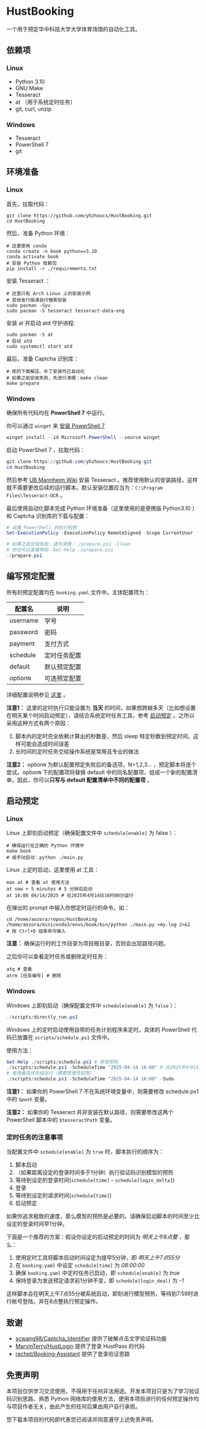 # HustBooking

一个用于预定华中科技大学大学体育场馆的自动化工具。

## 依赖项

### Linux

- Python 3.10
- GNU Make
- Tesseract
- at （用于系统定时任务）
- git, curl, unzip

### Windows

- Tesseract
- PowerShell 7
- git

## 环境准备

### Linux

首先，拉取代码：

```shell
git clone https://github.com/yhzhoucs/HustBooking.git
cd HustBooking
```

然后，准备 Python 环境：

```shell
# 这里使用 conda
conda create -n book python==3.10
conda activate book
# 安装 Python 依赖包
pip install -r ./requirements.txt
```

安装 Tesseract ：

```shell
# 这里只有 Arch Linux 上的安装示例
# 其他发行版请自行搜索安装
sudo pacman -Syu
sudo pacman -S tesseract tesseract-data-eng
```

安装 at 并启动 atd 守护进程:

```shell
sudo pacman -S at
# 启动 atd
sudo systemctl start atd
```

最后，准备 Captcha 识别库：

```shell
# 库的下载解压、补丁安装均已自动化
# 如果之前安装失败，先进行清理：make clean
make prepare
```

### Windows

确保所有代码均在 **PowerShell 7** 中运行。

你可以通过 `winget` 来 [安装 PowerShell 7](https://learn.microsoft.com/en-us/powershell/scripting/install/installing-powershell-on-windows?view=powershell-7.5)

```powershell
winget install --id Microsoft.PowerShell --source winget
```

启动 PowerShell 7 ，拉取代码：

```powershell
git clone https://github.com/yhzhoucs/HustBooking.git
cd HustBooking
```

然后参考 [UB Mannheim Wiki](https://github.com/UB-Mannheim/tesseract/wiki) 安装 Tesseract 。推荐使用默认的安装路径，这样就不需要更改后续的运行脚本。默认安装位置应当为：`C:\Program Files\Tesseract-OCR` 。

最后使用自动化脚本完成 Python 环境准备（这里使用的是便携版 Python3.10 ）和 Captcha 识别库的下载与配置：

```powershell
# 设置 PowerShell 的执行权限
Set-ExecutionPolicy -ExecutionPolicy RemoteSigned -Scope CurrentUser

# 如果之前安装失败，请先清理：./prepare.ps1 -Clean
# 你也可以查看帮助：Get-Help ./prepare.ps1
./prepare.ps1
```

## 编写预定配置

所有的预定配置均在 `booking.yaml` 文件中。主体配置项为：

| 配置名    | 说明         |
| --------- | ------------ |
| username  | 学号         |
| password  | 密码         |
| payment   | 支付方式     |
| schedule  | 定时任务配置 |
| default   | 默认预定配置 |
| option`N` | 可选预定配置 |

详细配置说明参见 [这里](./docs/details.md) 。

**注意1：** 这里的定时执行只能设置为 **当天** 的时间，如果想跨越多天（比如想设置在明天某个时间启动预定），请结合系统定时任务工具，参考 [启动预定](#启动预定) 。之所以采用这种方式有两个原因：

1. 脚本内的定时完全依赖计算出的秒数差，然后 sleep 特定秒数到预定时间，这样可能会造成时间误差
2. 长时间的定时任务交给操作系统是常用且专业的做法

**注意2：** option`N` 为默认配置预定失败后的备选项，N=1,2,3... ，预定脚本将逐个尝试。option`N` 下的配置项将替换 default 中的同名配置项，组成一个新的配置清单。因此，你可以**只写与 default 配置清单中不同的配置项** 。

## 启动预定

### Linux

Linux 上即刻启动预定（确保配置文件中 `schedule[enable]` 为 false ）：

```shell
# 确保运行在正确的 Python 环境中
make book
# 或手动启动：python ./main.py
```

Linux 上定时启动，这里使用 at 工具：

```shell
man at # 查看 at 使用方法
at now + 5 minutes # 5 分钟后启动
at 16:00 04/14/2025 # 在2025年4月14日16时00分运行
```

在弹出的 prompt 中输入你想定时运行的命令，如：

```shell
cd /home/aozora/repos/HustBooking
/home/aozora/miniconda3/envs/book/bin/python ./main.py >my.log 2>&1
# 按 Ctrl+D 结束命令输入
```

**注意：** 确保运行时的工作目录为项目根目录，否则会出现路径问题。

之后你可以查看定时任务或删除定时任务：

```shell
atq # 查看
atrm [任务编号] # 删除
```

### Windows

Windows 上即刻启动（确保配置文件中 `schedule[enable]` 为 `false` ）：

```powershell
./scripts/directly_run.ps1
```

Windows 上的定时启动使用自带的任务计划程序来定时。具体的 PowerShell 代码已放置在 `scripts/schedule.ps1` 文件中。

使用方法：

```powershell
Get-Help ./scripts/schedule.ps1 # 获取帮助
./scripts/schedule.ps1 -ScheduleTime "2025-04-14 16:00" # 在2025年4月14日16时00分运行
# 使用最高优先级运行（需要管理员权限）
./scripts/schedule.ps1 -ScheduleTime "2025-04-14 16:00" -Sudo
```

**注意1：** 如果你的 PowerShell 7 不在系统环境变量中，则需要修改 schedule.ps1 中的 `$pwsh` 变量。

**注意2：** 如果你的 Tesseract 并非安装在默认路径，则需要修改这两个 PowerShell 脚本中的 `$tesseractPath` 变量。

### 定时任务的注意事项

当配置文件中 `schedule[enable]` 为 `true` 时，脚本执行的顺序为：

1. 脚本启动
2. （如果距离设定的登录时间多于1分钟）执行验证码识别模型的预热
3. 等待到设定的登录时间(`schedule[time]` - `schedule[login_delta]`)
4. 登录
5. 等待到设定的请求时间(`schedule[time]`)
6. 启动预定

如果你追求极致的速度，那么模型的预热是必要的。请确保启动脚本的时间至少比设定的登录时间早1分钟。

下面是一个推荐的方案：假设你设定的启动预定的时间为 _明天上午8点整_ ，那么：

1. 使用定时工具将脚本启动时间设定为提早5分钟，即 _明天上午7点55分_
2. 在 `booking.yaml` 中设定 `schedule[time]` 为 _08:00:00_
3. 确保 `booking.yaml` 中定时任务已启动，即 `schedule[enable]` 为 _true_
4. 保持登录为发送预定请求前1分钟不变，即 `schedule[login_deal]` 为 _-1_

这样脚本会在明天上午7点55分被系统启动，即刻进行模型预热，等待到7:59时进行帐号登陆，并在8点整执行预定操作。

## 致谢

- [scwang98/Captcha_Identifier](https://github.com/scwang98/Captcha_Identifier) 提供了破解点击文字验证码功能
- [MarvinTerry/HustLogin](https://github.com/MarvinTerry/HustLogin) 提供了登录 HustPass 的代码
- [rachpt/Booking-Assistant](https://github.com/rachpt/Booking-Assistant.git) 提供了登录验证思路

## 免责声明

本项目仅供学习交流使用，不得用于任何非法用途。开发本项目只是为了学习验证码识别思路、熟悉 Python 网络库的使用方法，使用本项目进行的任何预定操作均与项目作者无关，由此产生的任何后果由用户自行承担。

您下载本项目的代码即代表您已阅读并同意遵守上述免责声明。

